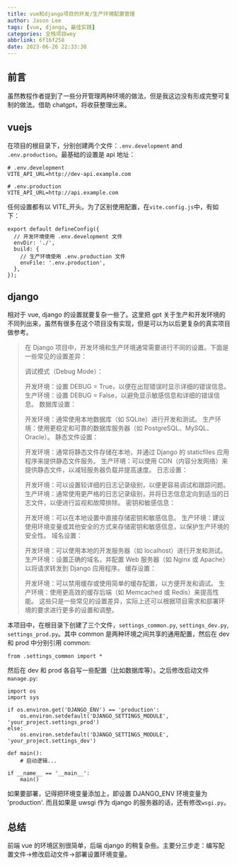 ```yaml
---
title: vue和django项目的开发/生产环境配置管理
author: Jason Lee
tags: [vue, django, 最佳实践]
categories: 全栈项目wey
abbrlink: 6f16f258
date: 2023-06-26 22:33:30
---
```


## 前言

虽然教程作者提到了一些分开管理两种环境的做法，但是我这边没有形成完整可复制的做法。借助 chatgpt，将收获整理出来。

## vuejs

在项目的根目录下，分别创建两个文件：`.env.development` and `.env.production`。最基础的设置是 api 地址：

```
# .env.development
VITE_API_URL=http://dev-api.example.com

# .env.production
VITE_API_URL=http://api.example.com
```

任何设置都有以 VITE\_开头。为了区别使用配置，在`vite.config.js`中，有如下：

```
export default defineConfig({
  // 开发环境使用 .env.development 文件
  envDir: './',
  build: {
    // 生产环境使用 .env.production 文件
    envFile: '.env.production',
  },
});
```

## django

相对于 vue, django 的设置就要复杂一些了。这里把 gpt 关于生产和开发环境的不同列出来，虽然有很多在这个项目没有实现，但是可以为以后更复杂的真实项目做参考。

> 在 Django 项目中，开发环境和生产环境通常需要进行不同的设置。下面是一些常见的设置差异：
>
> 调试模式（Debug Mode）：
>
> 开发环境：设置 DEBUG = True，以便在出现错误时显示详细的错误信息。
> 生产环境：设置 DEBUG = False，以避免显示敏感信息和详细的错误信息。
> 数据库设置：
>
> 开发环境：通常使用本地数据库（如 SQLite）进行开发和测试。
> 生产环境：使用更稳定和可靠的数据库服务器（如 PostgreSQL、MySQL、Oracle）。
> 静态文件设置：
>
> 开发环境：通常将静态文件存储在本地，并通过 Django 的 staticfiles 应用程序来提供静态文件服务。
> 生产环境：可以使用 CDN（内容分发网络）来提供静态文件，以减轻服务器负载并提高速度。
> 日志设置：
>
> 开发环境：可以设置较详细的日志记录级别，以便更容易调试和跟踪问题。
> 生产环境：通常使用更严格的日志记录级别，并将日志信息定向到适当的日志文件，以便进行监视和故障排除。
> 密钥和敏感信息：
>
> 开发环境：可以在本地设置中直接存储密钥和敏感信息。
> 生产环境：建议使用环境变量或其他安全的方式来存储密钥和敏感信息，以保护生产环境的安全性。
> 域名设置：
>
> 开发环境：可以使用本地的开发服务器（如 localhost）进行开发和测试。
> 生产环境：设置正确的域名，并配置 Web 服务器（如 Nginx 或 Apache）以将请求转发到 Django 应用程序。
> 缓存设置：
>
> 开发环境：可以禁用缓存或使用简单的缓存配置，以方便开发和调试。
> 生产环境：使用更高效的缓存后端（如 Memcached 或 Redis）来提高性能。
> 这些只是一些常见的设置差异，实际上还可以根据项目需求和部署环境的要求进行更多的设置和调整。

本项目中，在根目录下创建了三个文件，`settings_common.py`, `settings_dev.py`, `settings_prod.py`。其中 common 是两种环境之间共享的通用配置，然后在 dev 和 prod 中分别引用 common:

```
from .settings_common import *
```

然后在 dev 和 prod 各自写一些配置（比如数据库等）。之后修改启动文件`manage.py`:

```
import os
import sys

if os.environ.get('DJANGO_ENV') == 'production':
    os.environ.setdefault('DJANGO_SETTINGS_MODULE', 'your_project.settings_prod')
else:
    os.environ.setdefault('DJANGO_SETTINGS_MODULE', 'your_project.settings_dev')

def main():
    # 启动逻辑...

if __name__ == '__main__':
    main()
```

如果要部署，记得把环境变量添加上，即设置 DJANGO_ENV 环境变量为 'production'. 而且如果是 uwsgi 作为 django 的服务器的话，还有修改`wsgi.py`。

## 总结

前端 vue 的环境区别很简单，后端 django 的稍复杂些。主要分三步走：编写配置文件->修改启动文件->部署设置环境变量。
